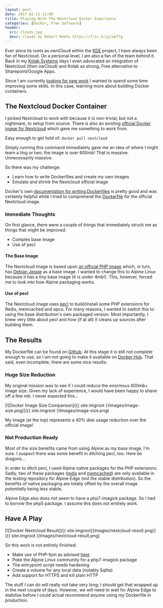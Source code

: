 ```yaml
---
layout: post
date: 2017-02-11 12:00
title: Playing With The Nextcloud Docker Experience
categories: [Docker, Free Software]
header:
  src: clouds.jpg
  desc: clouds by Robert Meeks https://flic.kr/p/abTYg
---
```

Ever since its roots as ownCloud within the [KDE](http://www.kde.org)
project, I have always been fan of Nextcloud. On a personal level, I
am also a fan of the team behind it. Back in my [Kolab
Systems](http://kolabsys.com) days I even advocated an integration of
Nextcloud (then owCloud) and Kolab as strong, Free alternative to
Sharepoint/Google Apps.

Since I am currently [looking for new work](/hire/index.html) I wanted
to spend some time improving some skills. In this case, learning more
about building Docker containers.

## The Nextcloud Docker Container

I picked Nextcloud to work with because it is non-trivial, but not a
nightmare, to setup from source. There is also an existing [official
Docker image for Nextcloud](https://hub.docker.com/_/nextcloud/) which
gave me something to work from.

Easy enough to get hold of: ```docker pull nextcloud```

Simply running this command immediately gave me an idea of where I
might learn a ting or two: the image is over 600mb! That is
massive. Unnecessarily massive.

So there was my challenge:

- Learn how to write Dockerfiles and create my own images
- Emulate and shrink the Nextcloud official image

Docker's own [documentation for writing
Dockerfiles](https://docs.docker.com/engine/userguide/eng-image/dockerfile_best-practices/)
is pretty good and was certainly helpful while I tried to comprehend
the
[Dockerfile](https://github.com/nextcloud/docker/blob/master/11.0/apache/Dockerfile)
for the official Nextcloud image.

### Immediate Thoughts

On first glance, there were a couple of things that immediately struck
me as things that might be improved:

- Complex base image
- Use of pecl

#### The Base Image

The Nextcloud image is based upon [an official PHP
image](https://github.com/docker-library/php/blob/75854bb7e97d3e01c9b3597674450be43521e296/5.6/fpm/Dockerfile)
which, in turn, has [Debian Jessie](https://www.debian.org) as a base
image. I wanted to change this to Alpine Linux because it has a tiny
base image (it is under 4mb!). This, however, forced me to look into
how Alpine packaging works.

#### Use of pecl

The Nextcloud image uses [pecl](https://pecl.php.net) to build/install
some PHP extensions for Redis, memcached and apcu. For many reasons, I
wanted to switch this to using the base distribution's own packaged
version. Most importantly, I knew very little about pecl and how (if
at all) it cleans up sources after building them.

## The Results

My Dockerfile can be found on
[Github](https://github.com/therealpadams/nextcloud-docker/blob/master/Dockerfile). At
this stage it is still not complete enough to use, so I am not going
to make it available on [Docker Hub](https://hub.docker.com). That
said, even incomplete, there are some nice results:

### Huge Size Reduction

My original mission was to see if I could reduce the enormous 600mb+
image size. Given my lack of experience, I would have been happy to
shave off a few mb. I never expected this...

[![Docker Image Size Comparison]({{ site.imgroot }}Images/image-size.png)]({{ site.imgroot }}Images/image-size.png)

My image (at the top) represents a 40% disk usage reduction over the
official image!

### Not Production Ready

Most of the size benefits came from using Alpine as my base image, I'm
sure. I *suspect* there was some benefit in ditching pecl, too. Here
be dragons...

In order to ditch pecl, I used Alpine native packages for the PHP
extensions. Sadly, two of these packages
([redis](https://pkgs.alpinelinux.org/package/edge/testing/x86_64/php7-redis)
and
[memcached](https://pkgs.alpinelinux.org/package/edge/testing/x86_64/php7-memcached))
are only available in the *testing* repository for Alpine Edge (not
the stable distribution). So the benefits of native packaging are
totally offset by the overall image *potentially* being less stable.

Alpine Edge also does not seem to have a php7-imagick package. So I
had to borrow the php5 package. I assume this does not entirely work.

## Have A Play

[![Docker Nextcloud Result]({{ site.imgroot}}Images/nextcloud-result.png)]({{ site.imgroot }}Images/nextcloud-result.png)

So this work is not entirely finished:

- Make use of PHP-fpm as advised [here](https://wiki.alpinelinux.org/wiki/Apache_with_php-fpm)
- Poke the Alpine Linux community for a php7-imagick package
- The entrypoint script needs hardening
- Create a volume for any local data (notably Sqlite)
- Add support for HTTPS and kill plain HTTP

The stuff *I* can do will really not take very long; I should get that
wrapped up in the next couple of days. However, we will need to wait
for Alpine Edge to stabilise before I could actual recommend anyone
using my Dockerfile in production.